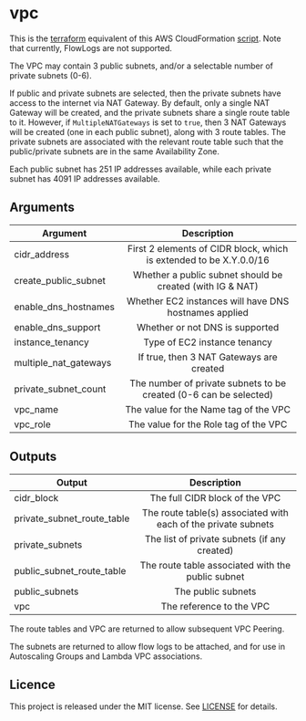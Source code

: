 # vpc 

This is the [terraform](https://www.terraform.io/)  equivalent of this AWS CloudFormation [script](https://github.com/gford1000-aws/vpc).  Note that currently, FlowLogs are not supported.

The VPC may contain 3 public subnets, and/or a selectable number of private subnets (0-6).

If public and private subnets are selected, then the private subnets have access to the internet via
NAT Gateway.  By default, only a single NAT Gateway will be created, and the private subnets share a
single route table to it.  However, if `MultipleNATGateways` is set to `true`, then 3 NAT Gateways will
be created (one in each public subnet), along with 3 route tables.  The private subnets are associated with
the relevant route table such that the public/private subnets are in the same Availability Zone.

Each public subnet has 251 IP addresses available, while each private subnet has 4091 IP addresses available.

## Arguments

| Argument              | Description                                                                 |
| --------------------- |:---------------------------------------------------------------------------:|
| cidr_address          | First 2 elements of CIDR block, which is extended to be X.Y.0.0/16          |
| create_public_subnet  | Whether a public subnet should be created (with IG & NAT)                   |
| enable_dns_hostnames  | Whether EC2 instances will have DNS hostnames applied                       |
| enable_dns_support    | Whether or not DNS is supported                                             |
| instance_tenancy      | Type of EC2 instance tenancy                                                |
| multiple_nat_gateways | If true, then 3 NAT Gateways are created                                    |
| private_subnet_count  | The number of private subnets to be created (0-6 can be selected)           |
| vpc_name              | The value for the Name tag of the VPC                                       |
| vpc_role              | The value for the Role tag of the VPC                                       |


## Outputs

| Output                     | Description                                                    |
| -------------------------- |:--------------------------------------------------------------:|
| cidr_block                 | The full CIDR block of the VPC                                 |
| private_subnet_route_table | The route table(s) associated with each of the private subnets |
| private_subnets            | The list of private subnets (if any created)                   |
| public_subnet_route_table  | The route table associated with the public subnet              |
| public_subnets             | The public subnets                                             |
| vpc                        | The reference to the VPC                                       |

The route tables and VPC are returned to allow subsequent VPC Peering.

The subnets are returned to allow flow logs to be attached, and for use in Autoscaling Groups and Lambda VPC associations.

## Licence

This project is released under the MIT license. See [LICENSE](LICENSE) for details.
